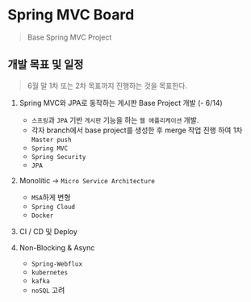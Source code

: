 # Spring MVC Board
> Base Spring MVC Project


## 개발 목표 및 일정
> 6월 말 1차 또는 2차 목표까지 진행하는 것을 목표한다.
1. Spring MVC와 JPA로 동작하는 게시판 Base Project 개발 (- 6/14)
   - `스프링`과 `JPA` 기반 `게시판` 기능을 하는 `웹 애플리케이션` 개발.
   - 각자 branch에서 base project를 생성한 후 merge 작업 진행 하여 1차 `Master push`
   - `Spring MVC`
   - `Spring Security`
   - `JPA`
   
2. Monolitic -> `Micro Service Architecture`
   - `MSA`하게 변형
   - `Spring Cloud`
   - `Docker`
3. CI / CD 및 Deploy
4. Non-Blocking & Async
   - `Spring-Webflux`
   - `kubernetes`
   - `kafka`
   - `noSQL` 고려



